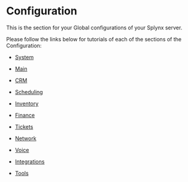 Configuration
=============

This is the section for your Global configurations of your Splynx server.

Please follow the links below for tutorials of each of the sections of the Configuration:


* [System](configuration/system/system.md)

* [Main](configuration/main_configuration/main_configuration.md)

* [CRM](configuration/crm/crm.md)

* [Scheduling](configuration/scheduling/scheduling.md)

* [Inventory](configuration/inventory/inventory.md)

* [Finance](configuration/finance/finance.md)

* [Tickets](configuration/support/support.md)

* [Network](configuration/network/network.md)

* [Voice](configuration/voice/voice.md)

* [Integrations](configuration/integrations/integrations.md)

* [Tools](configuration/tools/tools.md)

